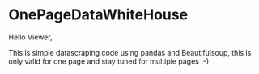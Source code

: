 # OnePageDataWhiteHouse

Hello Viewer,



This is simple datascraping code using pandas and Beautifulsoup, this is only valid for one page and stay tuned for multiple pages :-) 

